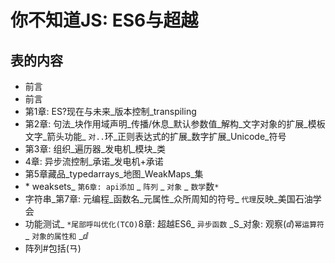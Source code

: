 
# 你不知道JS: ES6与超越

## 表的内容

-   前言
-   前言
-   第1章: ES?现在与未来_版本控制_transpiling
-   第2章: 句法_块作用域声明_传播/休息_默认参数值_解构_文字对象的扩展_模板文字_箭头功能_ `对..`环_正则表达式的扩展_数字扩展_Unicode_符号
-   第3章: 组织_遍历器_发电机_模块_类
-   4章: 异步流控制_承诺_发电机+承诺
-   第5章藏品_typedarrays_地图_WeakMaps_集
-   \* weaksets_ `第6章: api添加`
    		_ `阵列`
    		_ `对象`
    		_ `数学`数`*`
-   字符串_第7章: 元编程_函数名_元属性_众所周知的符号_ `代理`反映_美国石油学会
-   功能测试_ `*尾部呼叫优化(TCO)`8章: 超越ES6_ `异步函数`
    		_S_对象: 观察(ⅆ)`幂运算符`
    		_ `对象的属性和`
    		_ⅆ
-   阵列#包括(ㄢ)
